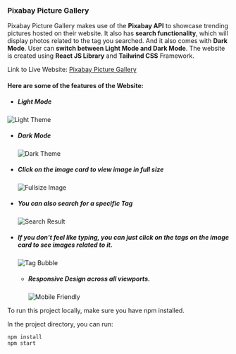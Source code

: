 ### Pixabay Picture Gallery

Pixabay Picture Gallery makes use of the **Pixabay API** to showcase trending pictures hosted on their website. It also has **search functionality**, which will display photos related to the tag you searched. And it also comes with **Dark Mode**. User can **switch between Light Mode and Dark Mode**.
The website is created using **React JS Library** and **Tailwind CSS** Framework.

Link to Live Website: [Pixabay Picture Gallery](https://pixabay-picture-gallary.vercel.app/)

#### Here are some of the features of the Website:

- ##### Light Mode

![Light Theme](https://user-images.githubusercontent.com/60821265/103992480-2adfa980-51ba-11eb-8714-1f206bbf944c.jpg)

- ##### Dark Mode

  ![Dark Theme](https://user-images.githubusercontent.com/60821265/103992693-801bbb00-51ba-11eb-8cab-d7208190bb1b.jpg)

- ##### Click on the image card to view image in full size

  ![Fullsize Image](https://user-images.githubusercontent.com/60821265/103992697-8447d880-51ba-11eb-9473-49557e5769b5.jpg)

- ##### You can also search for a specific Tag

  ![Search Result](https://user-images.githubusercontent.com/60821265/103992666-75612600-51ba-11eb-9b82-cb5479fbb4cc.jpg)

- ##### If you don't feel like typing, you can just click on the tags on the image card to see images related to it.

  ![Tag Bubble](https://user-images.githubusercontent.com/60821265/103992682-7bef9d80-51ba-11eb-827e-e342adf734fb.jpg)

  - ##### Responsive Design across all viewports.
    ![Mobile Friendly](https://user-images.githubusercontent.com/60821265/103995031-dd653b80-51bd-11eb-985a-0c841478e63e.jpg)

To run this project locally, make sure you have npm installed.

In the project directory, you can run:

`npm install`  
`npm start`

